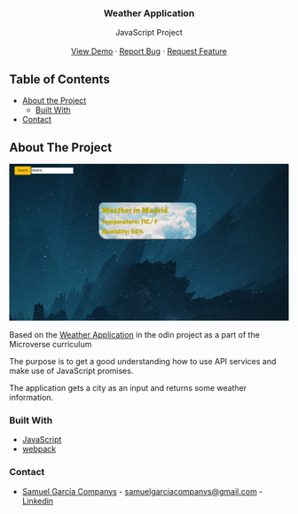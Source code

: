
  <h3 align="center">Weather Application</h3>

  <p align="center">
    JavaScript Project
    <br />
    <br />
    <a href="https://rawcdn.githack.com/samgaco/weatherapp/12acd72d850ef72a5ed260ad6c1b274150aaf01d/dist/index.html">View Demo</a>
    ·
    <a href="https://github.com/samgaco/todolist/issues">Report Bug</a>
    ·
    <a href="https://github.com/samgaco/todolist/issues">Request Feature</a>
  </p>
</p>


<!-- TABLE OF CONTENTS -->
## Table of Contents

* [About the Project](#about-the-project)
  * [Built With](#built-with)
* [Contact](#Contact)




<!-- ABOUT THE PROJECT -->
## About The Project

  <a href="https://rawcdn.githack.com/samgaco/weatherapp/12acd72d850ef72a5ed260ad6c1b274150aaf01d/dist/index.html">
    <img src="src/about.png" alt="Logo">
  </a>

Based on the [Weather Application](https://www.theodinproject.com/courses/javascript/lessons/weather-app) in the odin project as a part of the Microverse curriculum

The purpose is to get a good understanding how to use API services and make use of JavaScript promises.

The application gets a city as an input and returns some weather information.


### Built With
* [JavaScript](https://www.javascript.com/)
* [webpack](https://webpack.js.org/)


### Contact

* [Samuel García Companys](https://github.com/samgaco) - samuelgarciacompanys@gmail.com - [Linkedin](https://www.linkedin.com/in/samuel-garc%C3%ADa-companys-0a848284/)
